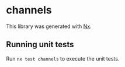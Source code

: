 # channels

This library was generated with [Nx](https://nx.dev).

## Running unit tests

Run `nx test channels` to execute the unit tests.
